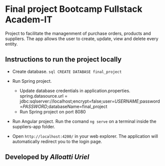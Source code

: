 # Final project Bootcamp Fullstack Academ-IT

Project to facilitate the managenment of purchase orders, products and suppliers. The app allows the user to create, update, view and delete every entity.

## Instructions to run the project locally
- Create database.
  `sql
    CREATE DATABASE final_project
  `
- Run Spring project.
  - Update database credentials in application.properties.
      spring.datasource.url = jdbc:sqlserver://localhost;encrypt=false;user=*USERNAME*;password=*PASSWORD*;databaseName=final_project
  - Run Spring project on port 8080

- Run Angular project.
  Run the comand `ng serve` on a terminal inside the suppliers-app folder.

- Open `http://localhost:4200/` in your web explorer. The application will automatically redirect you to the login page.


## Developed by *Alloatti Uriel*
